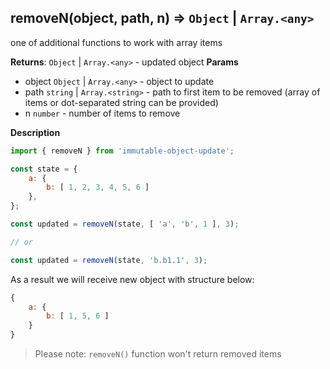 <a name="removeN"></a>

## removeN(object, path, n) ⇒ <code>Object</code> \| <code>Array.&lt;any&gt;</code>
one of additional functions to work with array items

**Returns**: <code>Object</code> \| <code>Array.&lt;any&gt;</code> - updated object
**Params**

- object <code>Object</code> | <code>Array.&lt;any&gt;</code> - object to update
- path <code>string</code> | <code>Array.&lt;string&gt;</code> - path to first item to be removed
(array of items or dot-separated string can be provided)
- n <code>number</code> - number of items to remove



**Description**

```js
import { removeN } from 'immutable-object-update';

const state = {
    a: {
        b: [ 1, 2, 3, 4, 5, 6 ]
    },
};

const updated = removeN(state, [ 'a', 'b', 1 ], 3);

// or

const updated = removeN(state, 'b.b1.1', 3);
```

As a result we will receive new object with structure below:

```js
{
    a: {
        b: [ 1, 5, 6 ]
    }
}
```

> Please note: `removeN()` function won't return removed items